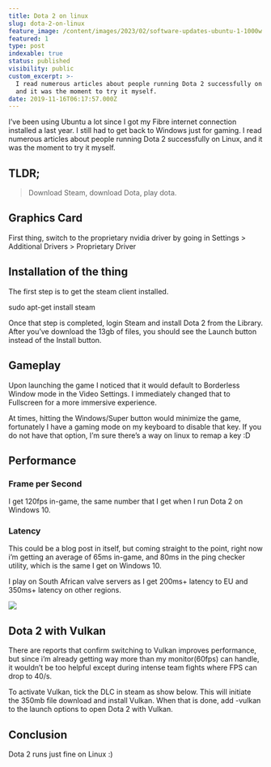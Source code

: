 ```yaml
---
title: Dota 2 on linux
slug: dota-2-on-linux
feature_image: /content/images/2023/02/software-updates-ubuntu-1-1000w.png
featured: 1
type: post
indexable: true
status: published
visibility: public
custom_excerpt: >-
  I read numerous articles about people running Dota 2 successfully on Linux,
  and it was the moment to try it myself.
date: 2019-11-16T06:17:57.000Z
---
```


I’ve been using Ubuntu a lot since I got my Fibre internet connection installed a last year. I still had to get back to Windows just for gaming. I read numerous articles about people running Dota 2 successfully on Linux, and it was the moment to try it myself.

## TLDR;

> Download Steam, download Dota, play dota.

## Graphics Card

First thing, switch to the proprietary nvidia driver by going in Settings > Additional Drivers > Proprietary Driver

## Installation of the thing

The first step is to get the steam client installed.

sudo apt-get install steam

Once that step is completed, login Steam and install Dota 2 from the Library. After you’ve download the 13gb of files, you should see the Launch button instead of the Install button.

## Gameplay

Upon launching the game I noticed that it would default to Borderless Window mode in the Video Settings. I immediately changed that to Fullscreen for a more immersive experience.

At times, hitting the Windows/Super button would minimize the game, fortunately I have a gaming mode on my keyboard to disable that key. If you do not have that option, I’m sure there’s a way on linux to remap a key :D

## Performance

### Frame per Second

I get 120fps in-game, the same number that I get when I run Dota 2 on Windows 10.

### Latency

This could be a blog post in itself, but coming straight to the point, right now i’m getting an average of 65ms in-game, and 80ms in the ping checker utility, which is the same I get on Windows 10.

I play on South African valve servers as I get 200ms+ latency to EU and 350ms+ latency on other regions.

![](/content/images/2019/11/latency-map-dota2-1.jpg)

## Dota 2 with Vulkan

There are reports that confirm switching to Vulkan improves performance, but since i’m already getting way more than my monitor(60fps) can handle, it wouldn’t be too helpful except during intense team fights where FPS can drop to 40/s.

To activate Vulkan, tick the DLC in steam as show below. This will initiate the 350mb file download and install Vulkan. When that is done, add -vulkan to the launch options to open Dota 2 with Vulkan.

## Conclusion

Dota 2 runs just fine on Linux :)